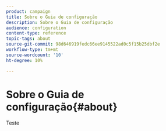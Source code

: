 ```yaml
---
product: campaign
title: Sobre o Guia de configuração
description: Sobre o Guia de configuração
audience: configuration
content-type: reference
topic-tags: about
source-git-commit: 98d646919fedc66ee9145522ad0c5f15b25dbf2e
workflow-type: tm+mt
source-wordcount: '10'
ht-degree: 10%

---
```



# Sobre o Guia de configuração{#about}

Teste


